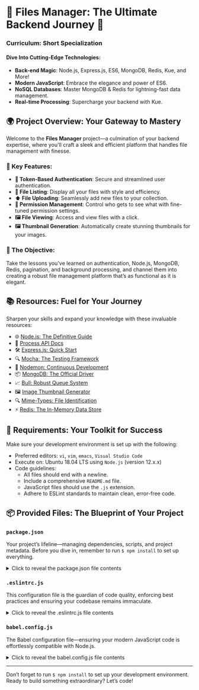 # 🌟 Files Manager: The Ultimate Backend Journey 🌟

### Curriculum: Short Specialization

#### Dive Into Cutting-Edge Technologies:

- **Back-end Magic**: Node.js, Express.js, ES6, MongoDB, Redis, Kue, and More!
- **Modern JavaScript**: Embrace the elegance and power of ES6.
- **NoSQL Databases**: Master MongoDB & Redis for lightning-fast data management.
- **Real-time Processing**: Supercharge your backend with Kue.

## 🌍 Project Overview: Your Gateway to Mastery

Welcome to the **Files Manager** project—a culmination of your backend expertise, where you'll craft a sleek and efficient platform that handles file management with finesse.

### 🌟 Key Features:

- **🔐 Token-Based Authentication**: Secure and streamlined user authentication.
- **📂 File Listing**: Display all your files with style and efficiency.
- **⬆️ File Uploading**: Seamlessly add new files to your collection.
- **🔧 Permission Management**: Control who gets to see what with fine-tuned permission settings.
- **🖼️ File Viewing**: Access and view files with a click.
- **🖼️ Thumbnail Generation**: Automatically create stunning thumbnails for your images.

### 🚀 The Objective:

Take the lessons you've learned on authentication, Node.js, MongoDB, Redis, pagination, and background processing, and channel them into creating a robust file management platform that’s as functional as it is elegant.

## 📚 Resources: Fuel for Your Journey

Sharpen your skills and expand your knowledge with these invaluable resources:

- 🌐 [Node.js: The Definitive Guide](https://www.nodejs.org/en/docs/guides/getting-started-guide/)
- 🚀 [Process API Docs](https://www.node.readthedocs.io/en/latest/api/process/)
- 🛠️ [Express.js: Quick Start](https://www.expressjs.com/en/starter/installing.html)
- 🔍 [Mocha: The Testing Framework](https://www.mochajs.org)
- 🔄 [Nodemon: Continuous Development](https://www.github.com/remy/nodemon#nodemon)
- 📦 [MongoDB: The Official Driver](https://www.github.com/mongodb/node-mongodb-native)
- 📈 [Bull: Robust Queue System](https://www.github.com/OptimalBits/bull)
- 🖼️ [Image Thumbnail Generator](https://www.npmjs.com/package/image-thumbnail)
- 🔍 [Mime-Types: File Identification](https://www.npmjs.com/package/mime-types)
- ⚡ [Redis: The In-Memory Data Store](https://www.github.com/redis/node-redis)

## 🔧 Requirements: Your Toolkit for Success

Make sure your development environment is set up with the following:

- Preferred editors: `vi`, `vim`, `emacs`, `Visual Studio Code`
- Execute on: Ubuntu 18.04 LTS using `Node.js` (version 12.x.x)
- Code guidelines:
  - All files should end with a newline.
  - Include a comprehensive `README.md` file.
  - JavaScript files should use the `.js` extension.
  - Adhere to ESLint standards to maintain clean, error-free code.

## 📦 Provided Files: The Blueprint of Your Project

### `package.json`

Your project’s lifeline—managing dependencies, scripts, and project metadata. Before you dive in, remember to run `$ npm install` to set up everything.

<details>
  <summary>Click to reveal the package.json file contents</summary>

```json
{
  "name": "files_manager",
  "version": "1.0.0",
  "description": "",
  "main": "index.js",
  "scripts": {
    "lint": "./node_modules/.bin/eslint",
    "check-lint": "lint [0-9]*.js",
    "start-server": "nodemon --exec babel-node --presets @babel/preset-env ./server.js",
    "start-worker": "nodemon --exec babel-node --presets @babel/preset-env ./worker.js",
    "dev": "nodemon --exec babel-node --presets @babel/preset-env",
    "test": "DB_DATABASE=files_manager_test ./node_modules/.bin/mocha --require @babel/register --exit",
    "testAll": "DB_DATABASE=files_manager_test ./node_modules/.bin/mocha --require @babel/register --exit 'tests/**/*.js'"
  },
  "author": "",
  "license": "ISC",
  "dependencies": {
    "bull": "^3.16.0",
    "chai-http": "^4.3.0",
    "express": "^4.17.1",
    "image-thumbnail": "^1.0.10",
    "mime-types": "^2.1.35",
    "mongodb": "^3.5.9",
    "redis": "^2.8.0",
    "sha1": "^1.1.1",
    "uuid": "^8.2.0"
  },
  "devDependencies": {
    "@babel/cli": "^7.8.0",
    "@babel/core": "^7.8.0",
    "@babel/node": "^7.8.0",
    "@babel/preset-env": "^7.8.2",
    "@babel/register": "^7.8.0",
    "@types/express": "^4.17.21",
    "@types/mongodb": "^4.0.7",
    "chai": "^4.2.0",
    "chai-http": "^4.3.0",
    "eslint": "^6.4.0",
    "eslint-config-airbnb-base": "^14.0.0",
    "eslint-plugin-import": "^2.18.2",
    "eslint-plugin-jest": "^22.17.0",
    "mocha": "^6.2.2",
    "nodemon": "^2.0.2",
    "request": "^2.88.0",
    "sinon": "^7.5.0"
  }
}
```

</details>

### `.eslintrc.js`

This configuration file is the guardian of code quality, enforcing best practices and ensuring your codebase remains immaculate.

<details>
  <summary>Click to reveal the .eslintrc.js file contents</summary>

```javascript
module.exports = {
  env: {
    browser: false,
    es6: true,
    jest: true,
  },
  extends: ["airbnb-base", "plugin:jest/all"],
  globals: {
    Atomics: "readonly",
    SharedArrayBuffer: "readonly",
  },
  parserOptions: {
    ecmaVersion: 2018,
    sourceType: "module",
  },
  plugins: ["jest"],
  rules: {
    "max-classes-per-file": "off",
    "no-underscore-dangle": "off",
    "no-console": "off",
    "no-shadow": "off",
    "no-restricted-syntax": ["error", "LabeledStatement", "WithStatement"],
  },
  overrides: [
    {
      files: ["*.js"],
      excludedFiles: "babel.config.js",
    },
  ],
};
```

</details>

### `babel.config.js`

The Babel configuration file—ensuring your modern JavaScript code is effortlessly compatible with Node.js.

<details>
  <summary>Click to reveal the babel.config.js file contents</summary>

```javascript
module.exports = {
  presets: [
    [
      "@babel/preset-env",
      {
        targets: {
          node: "current",
        },
      },
    ],
  ],
};
```

</details>

---

Don’t forget to run `$ npm install` to set up your development environment. Ready to build something extraordinary? Let’s code!
